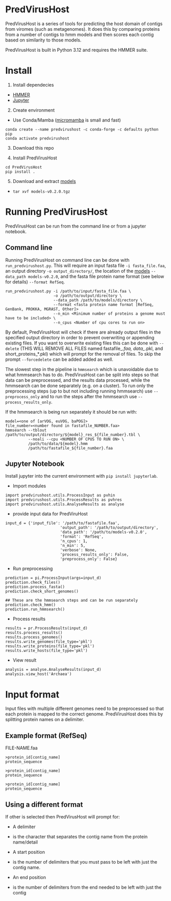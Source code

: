 # PredVirusHost

PredVirusHost is a series of tools for predicting the host domain of contigs from viromes (such as metagenomes). 
It does this by comparing proteins from a number of contigs to hmm models and then scores each contig based on 
similarity to those models.

PredVirusHost is built in Python 3.12 and requires the HMMER suite.

# Install

1. Install dependecies

- [HMMER](http://hmmer.org/documentation.html)
- [Jupyter](https://jupyter.org/install)

2. Create environment

- Use Conda/Mamba ([micromamba](https://mamba.readthedocs.io/en/latest/installation/micromamba-installation.html) is small and fast)

```
conda create --name predvirushost -c conda-forge -c defaults python pip
conda activate predvirushost
```

3. Download this repo

4. Install PredVirusHost

```
cd PredVirusHost
pip install .
```

5. Download and extract [models](https://figshare.com/ndownloader/files/46880200)

- `tar xvf models-v0.2.0.tgz`

# Running PredVirusHost

PredVirusHost can be run from the command line or from a jupyter notebook.

## Command line

Running PredVirusHost on command line can be done with `run_predvirushost.py`.
This will require an input fasta file `-i fasta_file.faa`, an output directory 
`-o output_directory/`, the location of the [models]() `--data_path models-v0.2.0`,
and the fasta file protein name format (see below for details) `--format RefSeq`.

```
run_predvirushost.py -i /path/to/input/fasta_file.faa \
                     -o /path/to/output/directory \
                     --data_path /path/to/models/directory \
                     --format <fasta protein name format [RefSeq, GenBank, PROKKA, MGRAST, Other]>
                     --n_min <Minimum number of proteins a genome must have to be included> \
                     --n_cpus <Number of cpu cores to run on>
```

By default, PredVirusHost will check if there are already output files in the specified
output directory in order to prevent overwriting or appending existing files. If you
want to overwrite existing files this can be done with `--delete` (THIS WILL REMOVE ALL
FILES named fastafile_*.faa, data_*.pkl, and short_proteins_*.pkl) which will prompt
for the removal of files. To skip the prompt `--forcedelete` can be added added as well.

The slowest step in the pipeline is `hmmsearch` which is unavoidable due to what hmmsearch
has to do. PredVirusHost can be split into steps so that data can be preprocessed, and
the results data processed, while the hmmsearch can be done separately (e.g. on a cluster).
To run only the preprocessing steps (up to but not including running hmmsearch) use 
`--preprocess_only` and to run the steps after the hmmsearch use `--process_results_only`.

If the hmmsearch is being run separately it should be run with:

```
model=<one of [arVOG, euVOG, baPOG]>
file_number=<number found in fastafile_NUMBER.faa>
hmmsearch --tblout /path/to/output/directory/${model}_res_${file_number}.tbl \
          --noali --cpu <NUMBER OF CPUS TO RUN ON> \
          /path/to/data/${model}.hmm
          /path/to/fastafile_${file_number}.faa
```

## Jupyter Notebook

Install jupyter into the current environment with `pip install jupyterlab`.

- Import modules

```
import predvirushost.utils.ProcessInput as pvhin
import predvirushost.utils.ProcessResults as pvhres
import predvirushost.utils.AnalyseResults as analyse
```

- provide input data for PredViruHost 

```
input_d = {'input_file': '/path/to/fastafile.faa', 
                        'output_path': '/path/to/output/directory', 
                        'data_path': '/path/to/models-v0.2.0', 
                        'format': 'RefSeq',
                        'n_cpus': 1,
                        'n_min': 5,
                        'verbose': None,
                        'process_results_only': False,
                        'preprocess_only': False}
```

- Run preprocessing

```
prediction = pi.ProcessInput(args=input_d)
prediction.check_files()
prediction.process_fasta()
prediction.check_short_genomes()

## These are the hmmsearch steps and can be run separately
prediction.check_hmm()
prediction.run_hmmsearch()
```

- Process results

```
results = pr.ProcessResults(input_d)
results.process_results()
results.process_genomes()
results.write_genomes(file_type='pkl')
results.write_proteins(file_type='pkl')
results.write_hosts(file_type='pkl')
```

- View result

```
analysis = analyse.AnalyseResults(input_d)
analysis.view_host('Archaea')
```

# Input format

Input files with multiple different genomes need to be preprocessed so that each 
protein is mapped to the correct genome. PredVirusHost does this by splitting protein
names on a delimiter.

## Example format (RefSeq)

FILE-NAME.faa
```
>protein_id[contig_name]
protein_sequence

>protein_id[contig_name]
protein_sequence

>protein_id[contig_name]
protein_sequence
```

## Using a different format

If other is selected then PredVirusHost will prompt for:

- A delimiter

 - is the character that separates the contig name from the protein name/detail

- A start position

 - is the number of delimiters that you must pass to be left with just the contig name.

- An end position

 - is the number of delimiters from the end needed to be left with just the contig



